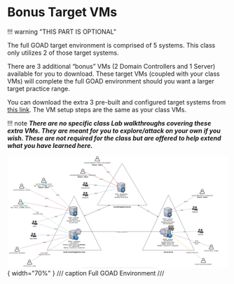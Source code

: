 # Bonus Target VMs
!!! warning "THIS PART IS OPTIONAL"

The full GOAD target environment is comprised of 5 systems. This class only utilizes 2 of those target systems.

There are 3 additional “bonus” VMs (2 Domain Controllers and 1 Server) available for you to download. These target VMs (coupled with your class VMs) will complete the full GOAD environment should you want a larger target practice range.

You can download the extra 3 pre-built and configured target systems from [this link](https://oto.sfo2.cdn.digitaloceanspaces.com/live/extra_vms.zip). The VM setup steps are the same as your class VMs.

!!! note
    ***There are no specific class Lab walkthroughs covering these extra VMs. They are meant for you to explore/attack on your own if you wish. These are not required for the class but are offered to help extend what you have learned here.***

![Full GOAD Environment](img/image%204.png){ width="70%" }
/// caption
Full GOAD Environment
///